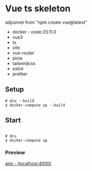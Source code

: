 # Vue ts skeleton

adjusmet from "npm create vue@latest"

- docker - node:20.11.0
- vue3
- ts
- vite
- vue-router
- pinia
- tailwindcss
- eslint
- prettier

## Setup

```shell
# dcu --build
$ docker-compose up --build
```

## Start

```shell

# dcu
$ docker-compose up

```

### Preview

[app - (localhost:4000)](localhost:4000)
